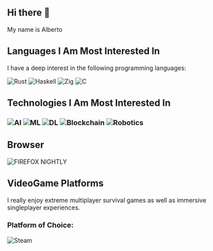 ## Hi there 👋

My name is Alberto

## Languages I Am Most Interested In

I have a deep interest in the following programming languages:
<p>
  <img src="https://img.shields.io/badge/rust-%23000000.svg?style=for-the-badge&logo=rust&logoColor=white" alt="Rust">
  <img src="https://img.shields.io/badge/Haskell-5e5086?style=for-the-badge&logo=haskell&logoColor=white" alt="Haskell">
  <img src="https://img.shields.io/badge/Zig-%23F7A41D.svg?style=for-the-badge&logo=zig&logoColor=white" alt="Zig">
  <img src="https://img.shields.io/badge/c-%2300599C.svg?style=for-the-badge&logo=c&logoColor=white" alt="C">
</p>

## Technologies I Am Most Interested In

### ![AI](https://img.shields.io/badge/AI-%2300A1D7.svg?style=for-the-badge&logo=ai&logoColor=white) ![ML](https://img.shields.io/badge/ML-%23FF6F00.svg?style=for-the-badge&logo=machinelearning&logoColor=white) ![DL](https://img.shields.io/badge/DL-%23FF7F50.svg?style=for-the-badge&logo=deep-learning&logoColor=white) ![Blockchain](https://img.shields.io/badge/Blockchain-%23106E9B.svg?style=for-the-badge&logo=blockchain&logoColor=white) ![Robotics](https://img.shields.io/badge/Robotics-%232CA5E0.svg?style=for-the-badge&logo=robotics&logoColor=white)

## Browser

![FIREFOX NIGHTLY](https://img.shields.io/badge/Firefox-%230F00B0?style=for-the-badge&logo=Firefox-Browser&logoColor=white)

## VideoGame Platforms
I really enjoy extreme multiplayer survival games as well as immersive singleplayer experiences. 

### Platform of Choice:
![Steam](https://img.shields.io/badge/steam-%23000000.svg?style=for-the-badge&logo=steam&logoColor=white)


<!--
**hdezgrs/hdezgrs** is a ✨ _special_ ✨ repository because its `README.md` (this file) appears on your GitHub profile.

Here are some ideas to get you started:

- 🔭 I’m currently working on ...
- 🌱 I’m currently learning ...
- 👯 I’m looking to collaborate on ...
- 🤔 I’m looking for help with ...
- 💬 Ask me about ...
- 📫 How to reach me: ...
- 😄 Pronouns: ...
- ⚡ Fun fact: ...
-->
